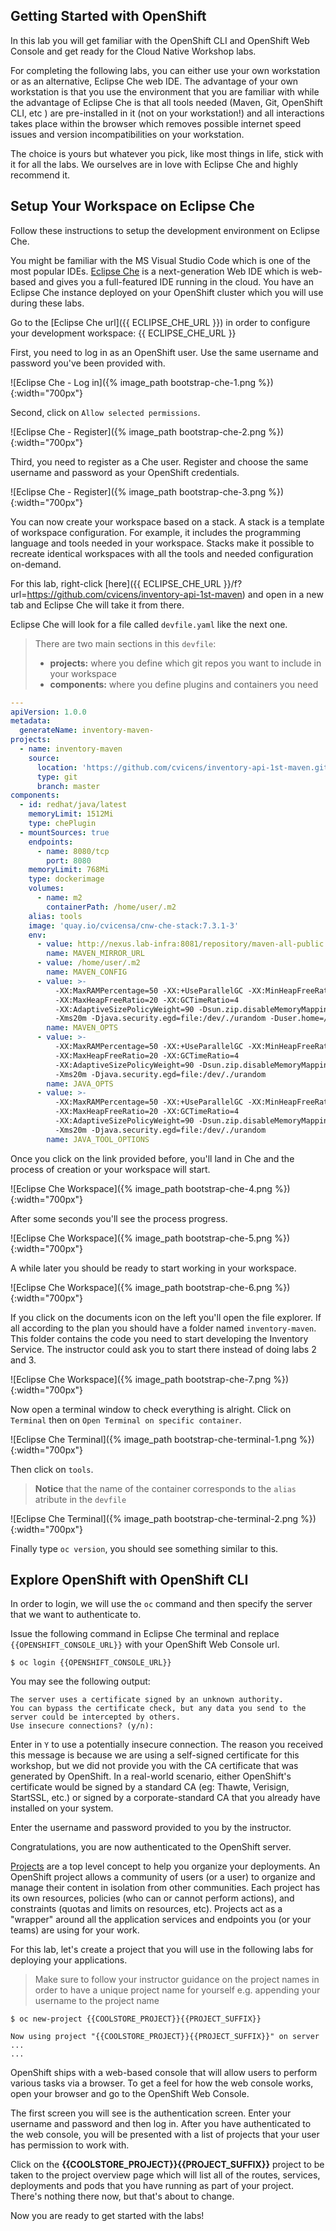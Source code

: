 ## Getting Started with OpenShift

In this lab you will get familiar with the OpenShift CLI and OpenShift Web Console and get ready for the Cloud Native Workshop labs.

For completing the following labs, you can either use your own workstation or as an alternative, Eclipse Che web IDE. The advantage of your own workstation is that you use the  environment that you are familiar with while the advantage of Eclipse Che is that all tools needed (Maven, Git, OpenShift CLI, etc ) are pre-installed in it (not on your workstation!) and all interactions takes place within the browser which removes possible internet speed issues and version incompatibilities on your workstation.

The choice is yours but whatever you pick, like most things in life, stick with it for all the labs. We 
ourselves are in love with Eclipse Che and highly recommend it.

## Setup Your Workspace on Eclipse Che

Follow these instructions to setup the development environment on Eclipse Che. 

You might be familiar with the MS Visual Studio Code which is one of the most popular IDEs. [Eclipse Che](https://www.eclipse.org/che/) is a next-generation Web IDE which is web-based and gives you a full-featured IDE running in the cloud. You have an Eclipse Che instance deployed on your OpenShift cluster which you will use during these labs.

Go to the [Eclipse Che url]({{ ECLIPSE_CHE_URL }}) in order to configure your development workspace: {{ ECLIPSE_CHE_URL }}

First, you need to log in as an OpenShift user. Use the same username and password you've been provided with.

![Eclipse Che - Log in]({% image_path bootstrap-che-1.png %}){:width="700px"}

Second, click on `Allow selected permissions`.

![Eclipse Che - Register]({% image_path bootstrap-che-2.png %}){:width="700px"}

Third, you need to register as a Che user. Register and choose the same username and password as your OpenShift credentials.

![Eclipse Che - Register]({% image_path bootstrap-che-3.png %}){:width="700px"}

You can now create your workspace based on a stack. A stack is a template of workspace configuration. For example, it includes the programming language and tools needed in your workspace. Stacks make it possible to recreate identical workspaces with all the tools and needed configuration on-demand. 

For this lab, right-click [here]({{ ECLIPSE_CHE_URL }}/f?url=https://github.com/cvicens/inventory-api-1st-maven) and open in a new tab and Eclipse Che will take it from there.

Eclipse Che will look for a file called `devfile.yaml` like the next one.

> There are two main sections in this `devfile`:
> 
> * **projects:** where you define which git repos you want to include in your workspace
> * **components:** where you define plugins and containers you need

~~~yaml
---
apiVersion: 1.0.0
metadata:
  generateName: inventory-maven-
projects:
  - name: inventory-maven
    source:
      location: 'https://github.com/cvicens/inventory-api-1st-maven.git'
      type: git
      branch: master
components:
  - id: redhat/java/latest
    memoryLimit: 1512Mi
    type: chePlugin
  - mountSources: true
    endpoints:
      - name: 8080/tcp
        port: 8080
    memoryLimit: 768Mi
    type: dockerimage
    volumes:
      - name: m2
        containerPath: /home/user/.m2
    alias: tools
    image: 'quay.io/cvicensa/cnw-che-stack:7.3.1-3'
    env:
      - value: http://nexus.lab-infra:8081/repository/maven-all-public
        name: MAVEN_MIRROR_URL
      - value: /home/user/.m2
        name: MAVEN_CONFIG
      - value: >-
          -XX:MaxRAMPercentage=50 -XX:+UseParallelGC -XX:MinHeapFreeRatio=10
          -XX:MaxHeapFreeRatio=20 -XX:GCTimeRatio=4
          -XX:AdaptiveSizePolicyWeight=90 -Dsun.zip.disableMemoryMapping=true
          -Xms20m -Djava.security.egd=file:/dev/./urandom -Duser.home=/home/user
        name: MAVEN_OPTS
      - value: >-
          -XX:MaxRAMPercentage=50 -XX:+UseParallelGC -XX:MinHeapFreeRatio=10
          -XX:MaxHeapFreeRatio=20 -XX:GCTimeRatio=4
          -XX:AdaptiveSizePolicyWeight=90 -Dsun.zip.disableMemoryMapping=true
          -Xms20m -Djava.security.egd=file:/dev/./urandom
        name: JAVA_OPTS
      - value: >-
          -XX:MaxRAMPercentage=50 -XX:+UseParallelGC -XX:MinHeapFreeRatio=10
          -XX:MaxHeapFreeRatio=20 -XX:GCTimeRatio=4
          -XX:AdaptiveSizePolicyWeight=90 -Dsun.zip.disableMemoryMapping=true
          -Xms20m -Djava.security.egd=file:/dev/./urandom
        name: JAVA_TOOL_OPTIONS
~~~

Once you click on the link provided before, you'll land in Che and the process of creation or your workspace will start.

![Eclipse Che Workspace]({% image_path bootstrap-che-4.png %}){:width="700px"}

After some seconds you'll see the process progress.

![Eclipse Che Workspace]({% image_path bootstrap-che-5.png %}){:width="700px"}

A while later you should be ready to start working in your workspace.

![Eclipse Che Workspace]({% image_path bootstrap-che-6.png %}){:width="700px"}

If you click on the documents icon on the left you'll open the file explorer. If all according to the plan you should have a folder named `inventory-maven`. This folder contains the code you need to start developing the Inventory Service. The instructor could ask you to start there instead of doing labs 2 and 3.

![Eclipse Che Workspace]({% image_path bootstrap-che-7.png %}){:width="700px"}

Now open a terminal window to check everything is alright. Click on `Terminal` then on `Open Terminal on specific container`.

![Eclipse Che Terminal]({% image_path bootstrap-che-terminal-1.png %}){:width="700px"}

Then click on `tools`.

> **Notice** that the name of the container corresponds to the `alias` atribute in the `devfile`

![Eclipse Che Terminal]({% image_path bootstrap-che-terminal-2.png %}){:width="700px"}

Finally type `oc version`, you should see something similar to this.

## Explore OpenShift with OpenShift CLI

In order to login, we will use the `oc` command and then specify the server that we
want to authenticate to.

Issue the following command in Eclipse Che terminal and replace `{{OPENSHIFT_CONSOLE_URL}}` 
with your OpenShift Web Console url. 

~~~shell
$ oc login {{OPENSHIFT_CONSOLE_URL}}
~~~

You may see the following output:

~~~shell
The server uses a certificate signed by an unknown authority.
You can bypass the certificate check, but any data you send to the server could be intercepted by others.
Use insecure connections? (y/n):
~~~

Enter in `Y` to use a potentially insecure connection.  The reason you received
this message is because we are using a self-signed certificate for this workshop, but we did not provide you with the CA certificate that was generated by OpenShift. In a real-world scenario, either OpenShift's certificate would be
signed by a standard CA (eg: Thawte, Verisign, StartSSL, etc.) or signed by a
corporate-standard CA that you already have installed on your system.

Enter the username and password provided to you by the instructor.

Congratulations, you are now authenticated to the OpenShift server.

[Projects]({{OPENSHIFT_DOCS_BASE}}/architecture/core_concepts/projects_and_users.html#projects) are a top level concept to help you organize your deployments. An OpenShift project allows a community of users (or a user) to organize and manage their content in isolation from other communities. Each project has its own resources, policies (who can or cannot perform actions), and constraints (quotas and limits on resources, etc). Projects act as a "wrapper" around all the application services and endpoints you (or your teams) are using for your work.

For this lab, let's create a project that you will use in the following labs for 
deploying your applications. 

> Make sure to follow your instructor guidance on the project names in order to have a unique project name for yourself e.g. appending your username to the project name

~~~shell
$ oc new-project {{COOLSTORE_PROJECT}}{{PROJECT_SUFFIX}}

Now using project "{{COOLSTORE_PROJECT}}{{PROJECT_SUFFIX}}" on server ...
...
~~~

OpenShift ships with a web-based console that will allow users to perform various tasks via a browser.  To get a feel for how the web console works, open your browser and go to the OpenShift Web Console.


The first screen you will see is the authentication screen. Enter your username and password and then log in. After you have authenticated to the web console, you will be presented with a list of projects that your user has permission to work with. 

Click on the **{{COOLSTORE_PROJECT}}{{PROJECT_SUFFIX}}** project to be taken to the project overview page which will list all of the routes, services, deployments and pods that you have running as part of your project. There's nothing there now, but that's about to change.

Now you are ready to get started with the labs!
